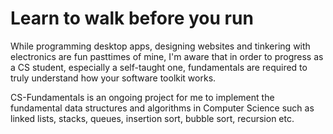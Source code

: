 # Learn to walk before you run

While programming desktop apps, designing websites and tinkering with electronics are fun pasttimes of mine,
I'm aware that in order to progress as a CS student, especially a self-taught one, fundamentals are required to truly understand 
how your software toolkit works. 

CS-Fundamentals is an ongoing project for me to implement the fundamental data structures and algorithms in Computer Science such as linked lists, 
stacks, queues, insertion sort, bubble sort, recursion etc.
